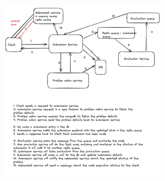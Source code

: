 ![Image Alt Text](https://github.com/jaybohra2002/Algoise_backend/blob/master/Architecture.png?raw=true)

